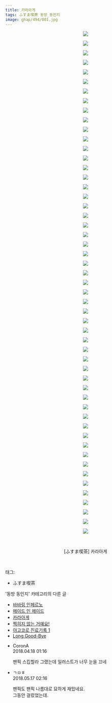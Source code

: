 ```yaml
---
title: 카라아게
tags: ふすま喫茶 동방_동인지
image: ghap/494/001.jpg
---
```

<div class="article">
<p style="text-align: center; clear: none; float: none;"><img src="{{ site.nasurl }}/ghap/494/001.jpg"/></p>
<p style="text-align: center; clear: none; float: none;"><img src="{{ site.nasurl }}/ghap/494/002.jpg"/></p>
<p style="text-align: center; clear: none; float: none;"><img src="{{ site.nasurl }}/ghap/494/003.jpg"/></p>
<p style="text-align: center; clear: none; float: none;"><img src="{{ site.nasurl }}/ghap/494/004.jpg"/></p>
<p style="text-align: center; clear: none; float: none;"><img src="{{ site.nasurl }}/ghap/494/005.jpg"/></p>
<p style="text-align: center; clear: none; float: none;"><img src="{{ site.nasurl }}/ghap/494/006.jpg"/></p>
<p style="text-align: center; clear: none; float: none;"><img src="{{ site.nasurl }}/ghap/494/007.jpg"/></p>
<p style="text-align: center; clear: none; float: none;"><img src="{{ site.nasurl }}/ghap/494/008.jpg"/></p>
<p style="text-align: center; clear: none; float: none;"><img src="{{ site.nasurl }}/ghap/494/009.jpg"/></p>
<p style="text-align: center; clear: none; float: none;"><img src="{{ site.nasurl }}/ghap/494/010.jpg"/></p>
<p style="text-align: center; clear: none; float: none;"><img src="{{ site.nasurl }}/ghap/494/011.jpg"/></p>
<p style="text-align: center; clear: none; float: none;"><img src="{{ site.nasurl }}/ghap/494/012.jpg"/></p>
<p style="text-align: center; clear: none; float: none;"><img src="{{ site.nasurl }}/ghap/494/013.jpg"/></p>
<p style="text-align: center; clear: none; float: none;"><img src="{{ site.nasurl }}/ghap/494/014.jpg"/></p>
<p style="text-align: center; clear: none; float: none;"><img src="{{ site.nasurl }}/ghap/494/015.jpg"/></p>
<p style="text-align: center; clear: none; float: none;"><img src="{{ site.nasurl }}/ghap/494/016.jpg"/></p>
<p style="text-align: center; clear: none; float: none;"><img src="{{ site.nasurl }}/ghap/494/017.jpg"/></p>
<p style="text-align: center; clear: none; float: none;"><img src="{{ site.nasurl }}/ghap/494/018.jpg"/></p>
<p style="text-align: center; clear: none; float: none;"><img src="{{ site.nasurl }}/ghap/494/019.jpg"/></p>
<p style="text-align: center; clear: none; float: none;"><img src="{{ site.nasurl }}/ghap/494/020.jpg"/></p>
<p style="text-align: center; clear: none; float: none;"><img src="{{ site.nasurl }}/ghap/494/021.jpg"/></p>
<p style="text-align: center; clear: none; float: none;"><img src="{{ site.nasurl }}/ghap/494/022.jpg"/></p>
<p style="text-align: center; clear: none; float: none;"><img src="{{ site.nasurl }}/ghap/494/023.jpg"/></p>
<p style="text-align: center; clear: none; float: none;"><img src="{{ site.nasurl }}/ghap/494/024.jpg"/></p>
<p style="text-align: center; clear: none; float: none;"><img src="{{ site.nasurl }}/ghap/494/025.jpg"/></p>
<p style="text-align: center; clear: none; float: none;"><img src="{{ site.nasurl }}/ghap/494/026.jpg"/></p>
<p style="text-align: center; clear: none; float: none;"><img src="{{ site.nasurl }}/ghap/494/027.jpg"/></p>
<p style="text-align: center; clear: none; float: none;"><img src="{{ site.nasurl }}/ghap/494/028.jpg"/></p>
<p style="text-align: center; clear: none; float: none;"><img src="{{ site.nasurl }}/ghap/494/029.jpg"/></p>
<p style="text-align: center; clear: none; float: none;"><img src="{{ site.nasurl }}/ghap/494/030.jpg"/></p>
<p style="text-align: center; clear: none; float: none;"><img src="{{ site.nasurl }}/ghap/494/031.jpg"/></p>
<p style="text-align: center; clear: none; float: none;"><img src="{{ site.nasurl }}/ghap/494/032.jpg"/></p>
<p style="text-align: center; clear: none; float: none;"><img src="{{ site.nasurl }}/ghap/494/033.jpg"/></p>
<p style="text-align: center; clear: none; float: none;"><img src="{{ site.nasurl }}/ghap/494/034.jpg"/></p>
<p style="text-align: center; clear: none; float: none;"><img src="{{ site.nasurl }}/ghap/494/035.jpg"/></p>
<p style="text-align: center; clear: none; float: none;"><img src="{{ site.nasurl }}/ghap/494/036.jpg"/></p>
<p style="text-align: center; clear: none; float: none;"><img src="{{ site.nasurl }}/ghap/494/037.jpg"/></p>
<p style="text-align: center; clear: none; float: none;"><img src="{{ site.nasurl }}/ghap/494/038.jpg"/></p>
<p style="text-align: center; clear: none; float: none;"><img src="{{ site.nasurl }}/ghap/494/039.jpg"/></p>
<p style="text-align: center; clear: none; float: none;"><img src="{{ site.nasurl }}/ghap/494/040.jpg"/></p>
<p style="text-align: center; clear: none; float: none;"><img src="{{ site.nasurl }}/ghap/494/041.jpg"/></p>
<p style="text-align: center; clear: none; float: none;"><img src="{{ site.nasurl }}/ghap/494/042.jpg"/></p>
<p style="text-align: center; clear: none; float: none;"><img src="{{ site.nasurl }}/ghap/494/043.jpg"/></p>
<p style="text-align: center; clear: none; float: none;"><img src="{{ site.nasurl }}/ghap/494/044.jpg"/></p>
<p style="text-align: center; clear: none; float: none;"><img src="{{ site.nasurl }}/ghap/494/045.jpg"/></p>
<p style="text-align: center; clear: none; float: none;"><img src="{{ site.nasurl }}/ghap/494/046.jpg"/></p>
<p style="text-align: center; clear: none; float: none;"><img src="{{ site.nasurl }}/ghap/494/047.jpg"/></p>
<p style="text-align: center; clear: none; float: none;"><img src="{{ site.nasurl }}/ghap/494/048.jpg"/></p>
<p style="text-align: center; clear: none; float: none;"><img src="{{ site.nasurl }}/ghap/494/049.jpg"/></p>
<p style="text-align: center; clear: none; float: none;"><img src="{{ site.nasurl }}/ghap/494/050.jpg"/></p>
<p style="text-align: center; clear: none; float: none;"><img src="{{ site.nasurl }}/ghap/494/051.jpg"/></p>
<p style="text-align: center; clear: none; float: none;"><img src="{{ site.nasurl }}/ghap/494/052.jpg"/></p>
<p style="text-align: center; clear: none; float: none;"><img src="{{ site.nasurl }}/ghap/494/053.jpg"/></p>
<p style="text-align: center; clear: none; float: none;"><br/></p>
<p style="text-align: center; clear: none; float: none;">[ふすま喫茶] 카라아게</p>
<p><br/></p>
</div><div class="tagTrail">
<p>태그: </p>
<ul>
<li>ふすま喫茶</li>
</ul>
</div><div class="another">
<p>'동방 동인지' 카테고리의 다른 글</p>
<ul>
<li><a href="/2016-06-22-ghap_496">바바링 인페르노</a></li>
<li><a href="/2016-06-22-ghap_495">메이드 인 메이드</a></li>
<li><a href="/2016-06-22-ghap_494">카라아게</a></li>
<li><a href="/2016-06-22-ghap_493">찍히지 않는 거예요!</a></li>
<li><a href="/2016-06-22-ghap_492">야고코로 진료기록 1</a></li>
<li><a href="/2016-06-22-ghap_491">Long Good-Bye</a></li>
</ul>
</div><div class="cb_module cb_fluid">
<div class="cb_wrt cb_profile">
<div class="comment">
<ul>
<li class="cb_thumb_off" id="comment15240557">
<div class="cb_comment_area">
<div class="cb_info_area">
<div class="cb_section">
<span class="cb_nick_name">CoronA</span>
</div>
<div class="cb_section">
<span class="cb_date">2018.04.18 01:16 </span>
</div>
</div>
<div class="cb_dsc_comment">
<p class="cb_dsc">
											팬픽 스킵할라 그랬는데 일러스트가 너무 눈을 끄네
										</p>
</div>
</div></li>
<li class="cb_thumb_off" id="comment15257519">
<div class="cb_comment_area">
<div class="cb_info_area">
<div class="cb_section">
<span class="cb_nick_name">ㄱㅁㅎ</span>
</div>
<div class="cb_section">
<span class="cb_date">2018.05.17 02:16 </span>
</div>
</div>
<div class="cb_dsc_comment">
<p class="cb_dsc">
											팬픽도 팬픽 나름대로 묘하게 재밌네요.<br/>
그동안 걸렀었는데.
										</p>
</div>
</div></li>
</ul>
</div>
</div><!-- commentList close -->
</div>